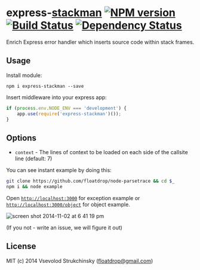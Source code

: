 # express-[stackman](https://github.com/watson/stackman) [![NPM version][npm-image]][npm-url] [![Build Status][travis-image]][travis-url]  [![Dependency Status][depstat-image]][depstat-url]

Enrich Express error handler which inserts source code within stack frames.

## Usage

Install module:

`npm i express-stackman --save`

Insert middleware into your express app:

```javascript
if (process.env.NODE_ENV === 'development') {
    app.use(require('express-stackman')());
}
```

## Options

 * `context` - The lines of context to be loaded on each side of the callsite line (default: 7)

You can see instant example by doing this:

```bash
git clone https://github.com/floatdrop/node-parsetrace && cd $_
npm i && node example
```

Open [`http://localhost:3000`](http://localhost:3000) for exception example or [`http://localhost:3000/object`](http://localhost:3000/object) for object example.

![screen shot 2014-11-02 at 6 41 19 pm](https://cloud.githubusercontent.com/assets/365089/4875415/fa5a8d94-6295-11e4-92f0-def91d5a7b9a.png)

(If you not - write an issue, we will figure it out)

## License

MIT (c) 2014 Vsevolod Strukchinsky (floatdrop@gmail.com)

[npm-url]: https://npmjs.org/package/express-stackman
[npm-image]: http://img.shields.io/npm/v/express-stackman.svg?style=flat

[travis-url]: https://travis-ci.org/floatdrop/express-stackman
[travis-image]: http://img.shields.io/travis/floatdrop/express-stackman.svg?style=flat

[coveralls-url]: https://coveralls.io/r/floatdrop/express-stackman
[coveralls-image]: http://img.shields.io/coveralls/floatdrop/express-stackman.svg?style=flat

[depstat-url]: https://david-dm.org/floatdrop/express-stackman
[depstat-image]: http://img.shields.io/david/floatdrop/express-stackman.svg?style=flat

